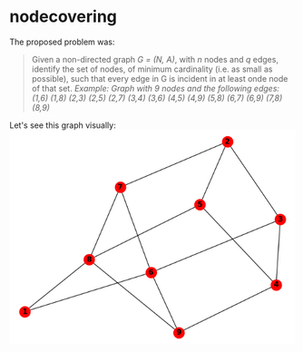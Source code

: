 # nodecovering
The proposed problem was:
>Given a non-directed graph *G = (N, A)*, with *n* nodes and *q* edges, identify the set of nodes, of minimum cardinality (i.e. as small as possible), such that every edge in G is incident in at least onde node of that set.
>*Example:*
>*Graph with 9 nodes and the following edges: (1,6) (1,8) (2,3) (2,5) (2,7) (3,4) (3,6) (4,5) (4,9) (5,8) (6,7) (6,9) (7,8) (8,9)*

Let's see this graph visually:
![Alt text](path.png?raw=true "Initial graph")

